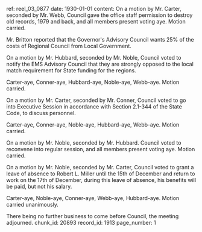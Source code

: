 ref: reel_03_0877
date: 1930-01-01
content: On a motion by Mr. Carter, seconded by Mr. Webb, Council gave the office staff permission to destroy old records, 1979 and back, and all members present voting aye. Motion carried.

Mr. Britton reported that the Governor's Advisory Council wants 25% of the costs of Regional Council from Local Government.

On a motion by Mr. Hubbard, seconded by Mr. Noble, Council voted to notify the EMS Advisory Council that they are strongly opposed to the local match requirement for State funding for the regions.

Carter-aye, Conner-aye, Hubbard-aye, Noble-aye, Webb-aye. Motion carried.

On a motion by Mr. Carter, seconded by Mr. Conner, Council voted to go into Executive Session in accordance with Section 2.1-344 of the State Code, to discuss personnel.

Carter-aye, Conner-aye, Noble-aye, Hubbard-aye, Webb-aye. Motion carried.

On a motion by Mr. Noble, seconded by Mr. Hubbard. Council voted to reconvene into regular session, and all members present voting aye. Motion carried.

On a motion by Mr. Noble, seconded by Mr. Carter, Council voted to grant a leave of absence to Robert L. Miller until the 15th of December and return to work on the 17th of December, during this leave of absence, his benefits will be paid, but not his salary.

Carter-aye, Noble-aye, Conner-aye, Webb-aye, Hubbard-aye. Motion carried unanimously.

There being no further business to come before Council, the meeting adjourned.
chunk_id: 20893
record_id: 1913
page_number: 1


